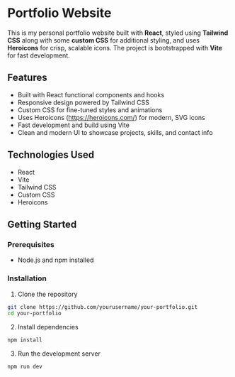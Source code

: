 # Portfolio Website

This is my personal portfolio website built with **React**, styled using **Tailwind CSS** along with some **custom CSS** for additional styling, and uses **Heroicons** for crisp, scalable icons. The project is bootstrapped with **Vite** for fast development.

## Features

- Built with React functional components and hooks
- Responsive design powered by Tailwind CSS
- Custom CSS for fine-tuned styles and animations
- Uses Heroicons (https://heroicons.com/) for modern, SVG icons
- Fast development and build using Vite
- Clean and modern UI to showcase projects, skills, and contact info

## Technologies Used

- React
- Vite
- Tailwind CSS
- Custom CSS
- Heroicons

## Getting Started

### Prerequisites

- Node.js and npm installed

### Installation

1. Clone the repository

```bash
git clone https://github.com/yourusername/your-portfolio.git
cd your-portfolio
```
2. Install dependencies
```bash
npm install
```
3. Run the development server
```bash
npm run dev
```
